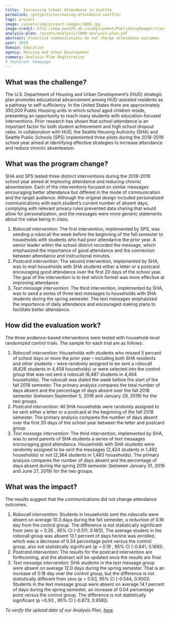 ```yaml
---
title:  Increasing School Attendance in Seattle
permalink: /projects/increasing-attendance-seattle/
tags: project  
image: /assets/img/project-images/1809.jpg  
image-credit: http://www.pwsd76.ab.ca/employment/PublishingImages/classroom-stock.jpg
analysis-plan: /assets/analysis/1809-analysis-plan.pdf
abstract: Proactive communications do not change attendance outcomes
year: 2019
domain: Education
agency: Housing and Urban Development
summary: Analysis Plan Registration
# featured: homepage
---
```


## What was the challenge?

The U.S. Department of Housing and Urban Development’s (HUD) strategic plan promotes educational advancement among HUD-assisted residents as a pathway to self-sufficiency. In the United States there are approximately 350,000 Public Housing units in which school aged children reside, presenting an opportunity to reach many students with education-focused interventions. Prior research has shown that school attendance is an important factor for both student achievement and high school dropout rates. In collaboration with HUD, the Seattle Housing Authority (SHA) and Seattle Public Schools (SPS) implemented three pilots during the 2018-2019 school year aimed at identifying effective strategies to increase attendance and reduce chronic absenteeism.

## What was the program change?

SHA and SPS tested three distinct interventions during the 2018-2019 school year aimed at improving attendance and reducing chronic absenteeism. Each of the interventions focused on similar messages encouraging better attendance but differed in the mode of communication and the target audience. Although the original design included personalized communications with each student’s current number of absent days, complying with relevant privacy rules prevented data sharing that would allow for personalization, and the messages were more generic statements about the value being in class.

1. *Robocall intervention:* The first intervention, implemented by SPS, was sending a robocall the week before the beginning of the fall semester to households with students who had poor attendance the prior year. A senior leader within the school district recorded the message, which emphasized the importance of good attendance and the connection between attendance and instructional minutes. 
2. *Postcard intervention:* The second intervention, implemented by SHA, was to mail households with SHA students either a letter or a postcard encouraging good attendance over the first 20 days of the school year. The goal of the intervention is to test which format was more effective at improving attendance. 
3. *Text message intervention:* The third intervention, implemented by SHA, was to send a series of three text messages to households with SHA students during the spring semester. The text messages emphasized the importance of daily attendance and encouraged making plans to facilitate better attendance.

## How did the evaluation work?

The three evidence-based interventions were tested with household-level randomized control trials. The sample for each trial are as follows: 
1. *Robocall intervention:* Households with students who missed 5 percent of school days or more the prior year – including both SHA residents and other students – were randomly assigned to be sent a robocall (6,626 students in 4,458 households) or were selected into the control group that was not sent a robocall (6,487 students in 4,464 households). The robocall was dialed the week before the start of the fall 2018 semester. The primary analysis compares the total number of days absent and the percentage of days absent over the fall 2018 semester (between September 5, 2018 and January 29, 2019) for the two groups.
2. *Postcard intervention:* All SHA households were randomly assigned to be sent either a letter or a postcard at the beginning of the fall 2018 semester. The primary analysis compares the number of days absent over the first 20 days of the school year between the letter and postcard group.
3. *Text message intervention:* The third intervention, implemented by SHA, was to send parents of SHA students a series of text messages encouraging good attendance. Households with SHA students were randomly assigned to be sent the messages (2,424 students in 1,492 households) or not (2,364 students in 1,483 households). The primary analysis compares the number of days absent and the percentage of days absent during the spring 2019 semester (between January 31, 2019 and June 27, 2019) for the two groups.

## What was the impact?

The results suggest that the communications did not change attendance outcomes.
1. *Robocall intervention:* Students in households sent the robocalls were absent on average 10.3 days during the fall semester, a reduction of 0.16 day from the control group. The difference is not statistically significant from zero (p = 0.35 , 95% CI [-0.511, 0.181]). The average student in the robocall group was absent 13.1 percent of days he/she was enrolled, which was a decrease of 0.34 percentage point versus the control group, also not statistically significant (p = 0.19 , 95% CI [-0.841, 0.169]).
2. *Postcard intervention:* The results for the postcard intervention are forthcoming, and the abstract will be updated once the results are final.
3. *Text message intervention:* SHA students in the text message group were absent on average 12.0 days during the spring semester. That is an increase of 0.18 day over the control group, but the difference is not statistically different from zero (p = 0.63, 95% CI [-0.544, 0.900]). Students in the text message group were absent on average 14.1 percent of days during the spring semester, an increase of 0.04 percentage point versus the control group. The difference is not statistically significant (p =0.93 , 95% CI [-0.873, 0.958]).

<i>To verify the upload date of our Analysis Plan, <a href="https://github.com/gsa-oes/office-of-evaluation-sciences/commits/master/assets/analysis/analysis-plan.pdf">here</a>.
